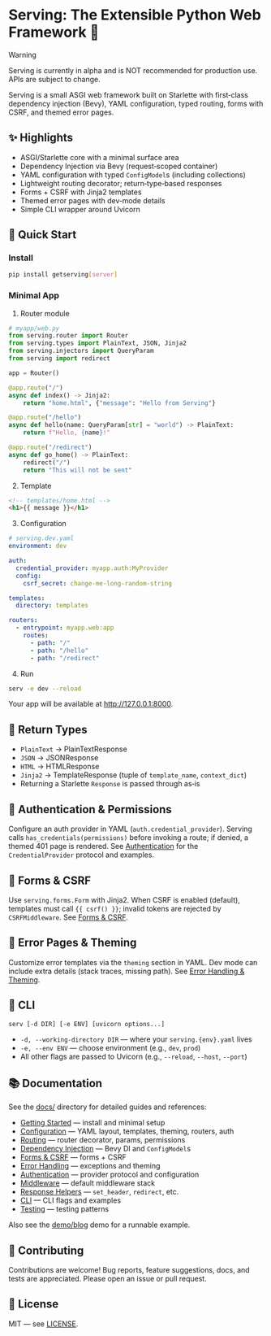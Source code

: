 # Serving: The Extensible Python Web Framework 🚀

> [!WARNING]
> Serving is currently in alpha and is NOT recommended for production use. APIs are subject to change.

Serving is a small ASGI web framework built on Starlette with first‑class dependency injection (Bevy), YAML configuration, typed routing, forms with CSRF, and themed error pages.

## ✨ Highlights

- ASGI/Starlette core with a minimal surface area
- Dependency Injection via Bevy (request‑scoped container)
- YAML configuration with typed `ConfigModel`s (including collections)
- Lightweight routing decorator; return‑type‑based responses
- Forms + CSRF with Jinja2 templates
- Themed error pages with dev‑mode details
- Simple CLI wrapper around Uvicorn

## 🚀 Quick Start

### Install

```bash
pip install getserving[server]
```

### Minimal App

1) Router module

```python
# myapp/web.py
from serving.router import Router
from serving.types import PlainText, JSON, Jinja2
from serving.injectors import QueryParam
from serving import redirect

app = Router()

@app.route("/")
async def index() -> Jinja2:
    return "home.html", {"message": "Hello from Serving"}

@app.route("/hello")
async def hello(name: QueryParam[str] = "world") -> PlainText:
    return f"Hello, {name}!"

@app.route("/redirect")
async def go_home() -> PlainText:
    redirect("/")
    return "This will not be sent"
```

2) Template

```html
<!-- templates/home.html -->
<h1>{{ message }}</h1>
```

3) Configuration

```yaml
# serving.dev.yaml
environment: dev

auth:
  credential_provider: myapp.auth:MyProvider
  config:
    csrf_secret: change-me-long-random-string

templates:
  directory: templates

routers:
  - entrypoint: myapp.web:app
    routes:
      - path: "/"
      - path: "/hello"
      - path: "/redirect"
```

4) Run

```bash
serv -e dev --reload
```

Your app will be available at http://127.0.0.1:8000.

## 🧭 Return Types

- `PlainText` → PlainTextResponse
- `JSON` → JSONResponse
- `HTML` → HTMLResponse
- `Jinja2` → TemplateResponse (tuple of `template_name`, `context_dict`)
- Returning a Starlette `Response` is passed through as‑is

## 🔐 Authentication & Permissions

Configure an auth provider in YAML (`auth.credential_provider`). Serving calls `has_credentials(permissions)` before invoking a route; if denied, a themed 401 page is rendered. See [Authentication](docs/authentication.md) for the `CredentialProvider` protocol and examples.

## 🧾 Forms & CSRF

Use `serving.forms.Form` with Jinja2. When CSRF is enabled (default), templates must call `{{ csrf() }}`; invalid tokens are rejected by `CSRFMiddleware`. See [Forms & CSRF](docs/forms.md).

## 🎨 Error Pages & Theming

Customize error templates via the `theming` section in YAML. Dev mode can include extra details (stack traces, missing path). See [Error Handling & Theming](docs/error-handling.md).

## 🧰 CLI

```bash
serv [-d DIR] [-e ENV] [uvicorn options...]
```

- `-d, --working-directory DIR` — where your `serving.{env}.yaml` lives
- `-e, --env ENV` — choose environment (e.g., `dev`, `prod`)
- All other flags are passed to Uvicorn (e.g., `--reload`, `--host`, `--port`)

## 📚 Documentation

See the [docs/](docs/README.md) directory for detailed guides and references:

- [Getting Started](docs/getting-started.md) — install and minimal setup
- [Configuration](docs/configuration.md) — YAML layout, templates, theming, routers, auth
- [Routing](docs/routing.md) — router decorator, params, permissions
- [Dependency Injection](docs/dependency-injection.md) — Bevy DI and `ConfigModel`s
- [Forms & CSRF](docs/forms.md) — forms + CSRF
- [Error Handling](docs/error-handling.md) — exceptions and theming
- [Authentication](docs/authentication.md) — provider protocol and configuration
- [Middleware](docs/middleware.md) — default middleware stack
- [Response Helpers](docs/response.md) — `set_header`, `redirect`, etc.
- [CLI](docs/cli.md) — CLI flags and examples
- [Testing](docs/testing.md) — testing patterns

Also see the [demo/blog](demo/blog/README.md) demo for a runnable example.

## 🤝 Contributing

Contributions are welcome! Bug reports, feature suggestions, docs, and tests are appreciated. Please open an issue or pull request.

## 📄 License

MIT — see [LICENSE](LICENSE).
